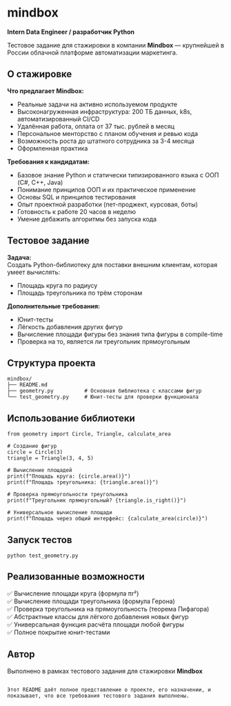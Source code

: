 # mindbox

**Intern Data Engineer / разработчик Python**

Тестовое задание для стажировки в компании **Mindbox** — крупнейшей в России облачной платформе автоматизации маркетинга.

## О стажировке

**Что предлагает Mindbox:**

- Реальные задачи на активно используемом продукте
- Высоконагруженная инфраструктура: 200 ТБ данных, k8s, автоматизированный CI/CD
- Удалённая работа, оплата от 37 тыс. рублей в месяц
- Персональное менторство с планом обучения и ревью кода
- Возможность роста до штатного сотрудника за 3-4 месяца
- Оформленная практика

**Требования к кандидатам:**

- Базовое знание Python и статически типизированного языка с ООП (C#, C++, Java)
- Понимание принципов ООП и их практическое применение
- Основы SQL и принципов тестирования
- Опыт проектной разработки (пет-проджект, курсовая, боты)
- Готовность к работе 20 часов в неделю
- Умение дебажить алгоритмы без запуска кода

## Тестовое задание

**Задача:**  
Создать Python-библиотеку для поставки внешним клиентам, которая умеет вычислять:

- Площадь круга по радиусу
- Площадь треугольника по трём сторонам

**Дополнительные требования:**

- Юнит-тесты
- Лёгкость добавления других фигур
- Вычисление площади фигуры без знания типа фигуры в compile-time
- Проверка на то, является ли треугольник прямоугольным

## Структура проекта

```
mindbox/
├── README.md
├── geometry.py          # Основная библиотека с классами фигур
└── test_geometry.py     # Юнит-тесты для проверки функционала
```

## Использование библиотеки

```
from geometry import Circle, Triangle, calculate_area

# Создание фигур
circle = Circle(3)
triangle = Triangle(3, 4, 5)

# Вычисление площадей
print(f"Площадь круга: {circle.area()}")
print(f"Площадь треугольника: {triangle.area()}")

# Проверка прямоугольности треугольника
print(f"Треугольник прямоугольный? {triangle.is_right()}")

# Универсальное вычисление площади
print(f"Площадь через общий интерфейс: {calculate_area(circle)}")
```

## Запуск тестов

```
python test_geometry.py
```

## Реализованные возможности

✅ Вычисление площади круга (формула πr²)  
✅ Вычисление площади треугольника (формула Герона)  
✅ Проверка треугольника на прямоугольность (теорема Пифагора)  
✅ Абстрактные классы для лёгкого добавления новых фигур  
✅ Универсальная функция расчёта площади любой фигуры  
✅ Полное покрытие юнит-тестами  

## Автор

Выполнено в рамках тестового задания для стажировки **Mindbox**

```

Этот README даёт полное представление о проекте, его назначении, и показывает, что все требования тестового задания выполнены.
